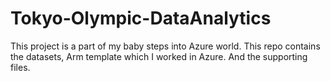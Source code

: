 # Tokyo-Olympic-DataAnalytics
This project is a part of my baby steps into Azure world. This repo contains the datasets, Arm template which I worked in Azure. And the supporting files.

